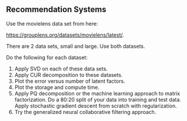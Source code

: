 ## Recommendation Systems

Use the movielens data set from here:

https://grouplens.org/datasets/movielens/latest/.

There are 2 data sets, small and large. Use both datasets.

Do the following for each dataset:
1. Apply SVD on each of these data sets.
2. Apply CUR decomposition to these datasets.
3. Plot the error versus number of latent factors.
4. Plot the storage and compute time.
5. Apply PQ decomposition or the machine learning approach to matrix factorization. Do a 80:20 split of your data into training and test data. Apply stochastic gradient descent from scratch with regularization.
6. Try the generalized neural collaborative filtering approach.
